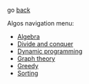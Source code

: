 go [back](../README.md) 

Algos navigation menu:
* [Algebra](../algos/algebra/ALGEBRA-MENU.md)
* [Divide and conquer](../algos/divide-conquer/DIVIDE-CONQUER-MENU.md)
* [Dynamic programming](../algos/dynamic-programming/DP-MENU.md)
* [Graph theory](../algos/graph-theory/GRAPHS-MENU.md)
* [Greedy](../algos/greedy/GREEDY-MENU.md)
* [Sorting](../algos/sorting/SORTING-MENU.md)